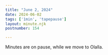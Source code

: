 ```yaml
---
title: "June 2, 2024"
date: 2024-06-02
tags: ['1min', 'tapepause']
layout: minute.njk
postnumber: 154

---
```


Minutes are on pause, while we move to Olalla.